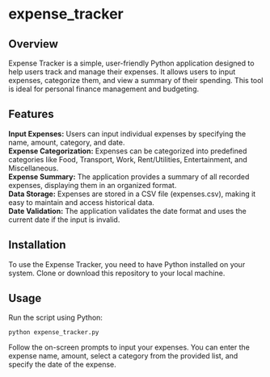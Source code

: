 # expense_tracker
## Overview
Expense Tracker is a simple, user-friendly Python application designed to help users track and manage their expenses. It allows users to input expenses, categorize them, and view a summary of their spending. This tool is ideal for personal finance management and budgeting.

## Features
**Input Expenses:** Users can input individual expenses by specifying the name, amount, category, and date.<br /> 
**Expense Categorization:** Expenses can be categorized into predefined categories like Food, Transport, Work, Rent/Utilities, Entertainment, and Miscellaneous.
<br /> 
**Expense Summary:** The application provides a summary of all recorded expenses, displaying them in an organized format.
<br /> 
**Data Storage:** Expenses are stored in a CSV file (expenses.csv), making it easy to maintain and access historical data.
<br /> 
**Date Validation:** The application validates the date format and uses the current date if the input is invalid.
<br /> 

## Installation
To use the Expense Tracker, you need to have Python installed on your system. Clone or download this repository to your local machine.


## Usage
Run the script using Python:

```
python expense_tracker.py
```

Follow the on-screen prompts to input your expenses. You can enter the expense name, amount, select a category from the provided list, and specify the date of the expense.